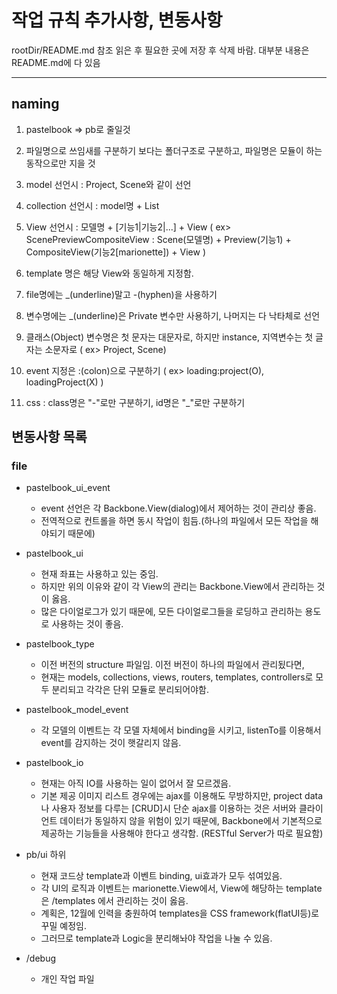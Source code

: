 # 작업 규칙 추가사항, 변동사항
rootDir/README.md 참조
읽은 후 필요한 곳에 저장 후 삭제 바람. 대부분 내용은 README.md에 다 있음
___

## naming
1. pastelbook => pb로 줄일것

2. 파일명으로 쓰임새를 구분하기 보다는 폴더구조로 구분하고, 파일명은 모듈이 하는 동작으로만 지을 것

3. model 선언시 : Project, Scene와 같이 선언

4. collection 선언시 : model명 + List

5. View 선언시 : 모델명 + [기능1|기능2|...] + View
( ex> ScenePreviewCompositeView
   : Scene(모델명) + Preview(기능1) + CompositeView(기능2[marionette]) + View )

6. template 명은 해당 View와 동일하게 지정함.

7. file명에는 _(underline)말고 -(hyphen)을 사용하기

8. 변수명에는 _(underline)은 Private 변수만 사용하기, 나머지는 다 낙타체로 선언

9. 클래스(Object) 변수명은 첫 문자는 대문자로, 하지만 instance, 지역변수는 첫 글자는 소문자로 
( ex> Project, Scene)

10. event 지정은 :(colon)으로 구분하기
( ex> loading:project(O), loadingProject(X) )

11. css : class명은 "-"로만 구분하기, id명은 "_"로만 구분하기

## 변동사항 목록
### file
* pastelbook_ui_event
  - event 선언은 각 Backbone.View(dialog)에서 제어하는 것이 관리상 좋음.
  - 전역적으로 컨트롤을 하면 동시 작업이 힘듬.(하나의 파일에서 모든 작업을 해야되기 때문에)

* pastelbook_ui
  - 현재 좌표는 사용하고 있는 중임.
  - 하지만 위의 이유와 같이 각 View의 관리는 Backbone.View에서 관리하는 것이 옳음.
  - 많은 다이얼로그가 있기 때문에, 모든 다이얼로그들을 로딩하고 관리하는 용도로 사용하는 것이 좋음.

* pastelbook_type
  - 이전 버전의 structure 파일임. 이전 버전이 하나의 파일에서 관리됬다면,
  - 현재는 models, collections, views, routers, templates, controllers로 모두 분리되고
    각각은 단위 모듈로 분리되어야함.

* pastelbook_model_event
  - 각 모델의 이벤트는 각 모델 자체에서 binding을 시키고, listenTo를 이용해서 event를 감지하는 것이
  햇갈리지 않음.

* pastelbook_io
  - 현재는 아직 IO를 사용하는 일이 없어서 잘 모르겠음.
  - 기본 제공 이미지 리스트 경우에는 ajax를 이용해도 무방하지만,
    project data나 사용자 정보를 다루는 [CRUD]시 단순 ajax를 이용하는 것은
    서버와 클라이언트 데이터가 동일하지 않을 위험이 있기 때문에,
    Backbone에서 기본적으로 제공하는 기능들을 사용해야 한다고 생각함.
    (RESTful Server가 따로 필요함)

* pb/ui 하위
  - 현재 코드상 template과 이벤트 binding, ui효과가 모두 섞여있음.
  - 각 UI의 로직과 이벤트는 marionette.View에서, View에 해당하는 template은 /templates
    에서 관리하는 것이 옳음.
  - 계획은, 12월에 인력을 충원하여 templates을 CSS framework(flatUI등)로 꾸밀 예정임.
  - 그러므로 template과 Logic을 분리해놔야 작업을 나눌 수 있음.

* /debug
  - 개인 작업 파일

